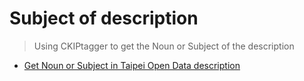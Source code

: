 # Subject of description
> Using CKIPtagger to get the Noun or Subject of the description
* [Get Noun or Subject in Taipei Open Data description](https://github.com/h30306/Learning-Notes/tree/master/Self-Study/NLP/Subject)
